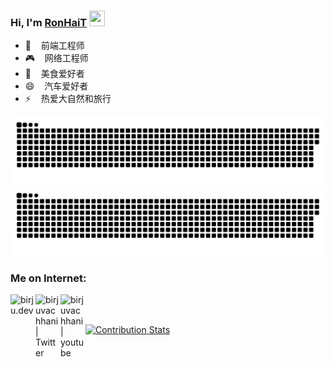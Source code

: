 ### Hi, I'm [RonHaiT](https://ronhai.com) <img src="https://media.giphy.com/media/hvRJCLFzcasrR4ia7z/giphy.gif" width="25px" height="25px">

- 🔭 &nbsp;&nbsp; 前端工程师
- 🎮 &nbsp;&nbsp; 网络工程师
- 💬 &nbsp;&nbsp; 美食爱好者
- 😄 &nbsp;&nbsp; 汽车爱好者
- ⚡ &nbsp;&nbsp; 热爱大自然和旅行

![GitHub Snake Light](dist/github-contribution-grid-snake.svg#gh-light-mode-only)
![GitHub Snake dark](dist/github-contribution-grid-snake-dark.svg#gh-dark-mode-only)

### Me on Internet:

[<img align="left" alt="birju.dev" width="40px" src="https://img.icons8.com/color/344/globe.png" />][website]
[<img align="left" alt="birjuvachhani | Twitter" width="40px" src="https://img.icons8.com/?size=48&id=5E24fZ9ORelo&format=png" />][bilibili]
[<img align="left" alt="birjuvachhani | youtube" width="40px" src="https://img.icons8.com/color/344/youtube-play.png" />][youtube]

<br />
<br />

<!--END_SECTION:waka-->

[![Contribution Stats](https://github-contribution-stats.vercel.app/api/?username=ronhait)](https://github-contribution-stats.vercel.app/api/?username=ronhait)

[website]: https://ronhai.com
[bilibili]: https://space.bilibili.com/30043682
[youtube]: https://www.youtube.com/@IMRonHai
